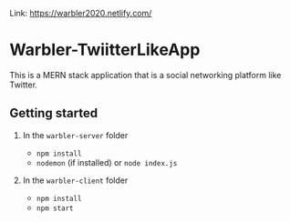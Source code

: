 Link: https://warbler2020.netlify.com/

# Warbler-TwiitterLikeApp
This is a MERN stack application that is a social networking platform like Twitter.
## Getting started

1.  In the `warbler-server` folder

    * `npm install`
    * `nodemon` (if installed) or `node index.js`

2.  In the `warbler-client` folder

    * `npm install`
    * `npm start`

